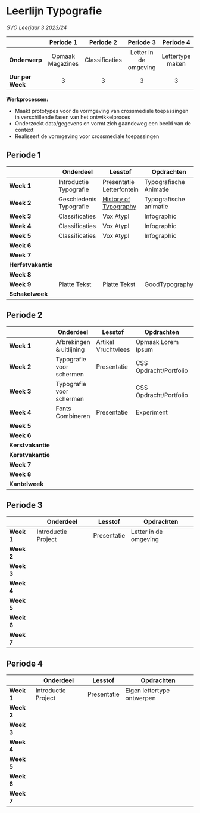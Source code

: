 
# Leerlijn Typografie 
*GVO Leerjaar 3 2023/24*


|| Periode 1  | Periode 2  | Periode 3  | Periode 4  |
|---|:---:|:---:|:---:|:---:|
|**Onderwerp**|Opmaak Magazines|Classificaties|Letter in de omgeving|Lettertype maken|
|**Uur per Week**|3|3|3|3|



**Werkprocessen:**

- Maakt prototypes voor de vormgeving van crossmediale toepassingen in verschillende fasen van  het ontwikkelproces
- Onderzoekt data/gegevens en vormt zich gaandeweg een beeld van de context
- Realiseert de vormgeving voor crossmediale toepassingen





## Periode 1

|   |  **Onderdeel** | **Lesstof**  | **Opdrachten**  | **Beoordeling**
|---|---|---|---|---|
|**Week 1**|Introductie Typografie| Presentatie Letterfontein| Typografische Animatie|Cijfer|
|**Week 2**|Geschiedenis Typografie| [History of Typography](https://vimeo.com/forrestmedia/the-history-of-typography)|Typografische animatie|Cijfer|
|**Week 3**|Classificaties|Vox AtypI|Infographic |
|**Week 4**|Classificaties|Vox AtypI|Infographic |
|**Week 5**|Classificaties|Vox AtypI|Infographic |Cijfer
|**Week 6**||||
|**Week 7**||||
|**Herfstvakantie**|
|**Week 8**|
|**Week 9**|Platte Tekst| Platte Tekst|GoodTypography|Cijfer|
|**Schakelweek**|   |   |   |


## Periode 2
|   |  **Onderdeel** | **Lesstof**  | **Opdrachten**  | **Beoordeling**
|---|---|---|---|---|
|**Week 1**|Afbrekingen & uitlijning|Artikel Vruchtvlees|Opmaak Lorem Ipsum||
|**Week 2**|Typografie voor schermen|Presentatie|CSS Opdracht/Portfolio |
|**Week 3**|Typografie voor schermen||CSS Opdracht/Portfolio|
|**Week 4**|Fonts Combineren|Presentatie|Experiment|
|**Week 5**||||
|**Week 6**||||
|**Kerstvakantie**|
|**Kerstvakantie**|
|**Week 7**||||
|**Week 8**||||
|**Kantelweek**||||


## Periode 3


|   |  **Onderdeel** | **Lesstof**  | **Opdrachten**  |
|---|---|---|---|
|**Week 1**|Introductie Project| Presentatie | Letter in de omgeving |
|**Week 2**||||
|**Week 3**||||
|**Week 4**||||
|**Week 5**||||
|**Week 6**||||
|**Week 7**||||

## Periode 4

|   |  **Onderdeel** | **Lesstof**  | **Opdrachten**  |
|---|---|---|---|
|**Week 1**|Introductie Project| Presentatie | Eigen lettertype ontwerpen |
|**Week 2**||||
|**Week 3**||||
|**Week 4**||||
|**Week 5**||||
|**Week 6**||||
|**Week 7**||||

